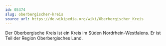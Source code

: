 ```yaml
---
id: 05374
slug: oberbergischer-kreis
source_url: https://de.wikipedia.org/wiki/Oberbergischer_Kreis
---
```


Der Oberbergische Kreis ist ein Kreis im Süden Nordrhein-Westfalens. Er ist Teil der Region Oberbergisches Land.
